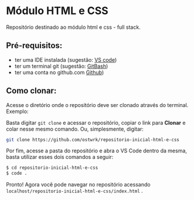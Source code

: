 # Módulo HTML e CSS
Repositório destinado ao módulo html e css - full stack.

## Pré-requisitos:
- ter uma IDE instalada (sugestão: [VS code](https://visualstudio.microsoft.com/pt-br/downloads/))
- ter um terminal git (sugestão: [GitBash](https://git-scm.com/downloads))
- ter uma conta no github.com [Github](https://github.com/))

## Como clonar:

Acesse o diretório onde o repositório deve ser clonado através do terminal. Exemplo: 


Basta digitar `git clone` e acessar o repositório, copiar o link para **Clonar** e colar nesse mesmo comando. Ou, simplesmente, digitar: 

```sh
git clone https://github.com/ostwrk/repositorio-inicial-html-e-css
```
Por fim, acesse a pasta do repositório e abra o VS Code dentro da mesma, basta utilizar esses dois comandos a seguir:

```sh
$ cd repositorio-inicial-html-e-css
$ code . 
``` 
Pronto! Agora você pode navegar no repositório acessando `localhost/repositorio-inicial-html-e-css/index.html` .

